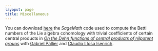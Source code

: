 ```yaml
---
layoput: page
title: Miscellaneous
---
```


You can download <a href="/cohomology.py">here</a> the _SageMath_ code used to compute the Betti numbers of the Lie algebra cohomology with trivial coefficients of certain central products in [_On the Dehn functions of central products of nilpotent groups_][CentralDehn]  with [Gabriel Pallier](https://pallier.org/gabriel/) and [Claudio Llosa Isenrich](https://www.math.kit.edu/user/llosa/index.html).

[CentralDehn]: https://arxiv.org/abs/2310.11144
